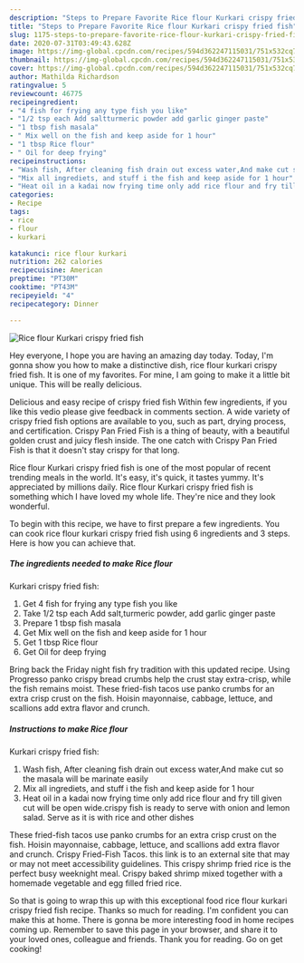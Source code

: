 ```yaml
---
description: "Steps to Prepare Favorite Rice flour Kurkari crispy fried fish"
title: "Steps to Prepare Favorite Rice flour Kurkari crispy fried fish"
slug: 1175-steps-to-prepare-favorite-rice-flour-kurkari-crispy-fried-fish
date: 2020-07-31T03:49:43.628Z
image: https://img-global.cpcdn.com/recipes/594d362247115031/751x532cq70/rice-flour-kurkari-crispy-fried-fish-recipe-main-photo.jpg
thumbnail: https://img-global.cpcdn.com/recipes/594d362247115031/751x532cq70/rice-flour-kurkari-crispy-fried-fish-recipe-main-photo.jpg
cover: https://img-global.cpcdn.com/recipes/594d362247115031/751x532cq70/rice-flour-kurkari-crispy-fried-fish-recipe-main-photo.jpg
author: Mathilda Richardson
ratingvalue: 5
reviewcount: 46775
recipeingredient:
- "4 fish for frying any type fish you like"
- "1/2 tsp each Add saltturmeric powder add garlic ginger paste"
- "1 tbsp fish masala"
- " Mix well on the fish and keep aside for 1 hour"
- "1 tbsp Rice flour"
- " Oil for deep frying"
recipeinstructions:
- "Wash fish, After cleaning fish drain out excess water,And make cut so the masala will be marinate easily"
- "Mix all ingrediets, and stuff i the fish and keep aside for 1 hour"
- "Heat oil in a kadai now frying time only add rice flour and fry till given cut will be open wide.crispy fish is ready to serve with onion and lemon salad. Serve as it is with rice and other dishes"
categories:
- Recipe
tags:
- rice
- flour
- kurkari

katakunci: rice flour kurkari 
nutrition: 262 calories
recipecuisine: American
preptime: "PT30M"
cooktime: "PT43M"
recipeyield: "4"
recipecategory: Dinner

---
```



![Rice flour
Kurkari crispy fried fish](https://img-global.cpcdn.com/recipes/594d362247115031/751x532cq70/rice-flour-kurkari-crispy-fried-fish-recipe-main-photo.jpg)

Hey everyone, I hope you are having an amazing day today. Today, I'm gonna show you how to make a distinctive dish, rice flour
kurkari crispy fried fish. It is one of my favorites. For mine, I am going to make it a little bit unique. This will be really delicious.

Delicious and easy recipe of crispy fried fish Within few ingredients, if you like this vedio please give feedback in comments section. A wide variety of crispy fried fish options are available to you, such as part, drying process, and certification. Crispy Pan Fried Fish is a thing of beauty, with a beautiful golden crust and juicy flesh inside. The one catch with Crispy Pan Fried Fish is that it doesn&#39;t stay crispy for that long.

Rice flour
Kurkari crispy fried fish is one of the most popular of recent trending meals in the world. It's easy, it's quick, it tastes yummy. It's appreciated by millions daily. Rice flour
Kurkari crispy fried fish is something which I have loved my whole life. They're nice and they look wonderful.


To begin with this recipe, we have to first prepare a few ingredients. You can cook rice flour
kurkari crispy fried fish using 6 ingredients and 3 steps. Here is how you can achieve that.

<!--inarticleads1-->

##### The ingredients needed to make Rice flour
Kurkari crispy fried fish:

1. Get 4 fish for frying any type fish you like
1. Take 1/2 tsp each Add salt,turmeric powder, add garlic ginger paste
1. Prepare 1 tbsp fish masala
1. Get  Mix well on the fish and keep aside for 1 hour
1. Get 1 tbsp Rice flour
1. Get  Oil for deep frying


Bring back the Friday night fish fry tradition with this updated recipe. Using Progresso panko crispy bread crumbs help the crust stay extra-crisp, while the fish remains moist. These fried-fish tacos use panko crumbs for an extra crisp crust on the fish. Hoisin mayonnaise, cabbage, lettuce, and scallions add extra flavor and crunch. 

<!--inarticleads2-->

##### Instructions to make Rice flour
Kurkari crispy fried fish:

1. Wash fish, After cleaning fish drain out excess water,And make cut so the masala will be marinate easily
1. Mix all ingrediets, and stuff i the fish and keep aside for 1 hour
1. Heat oil in a kadai now frying time only add rice flour and fry till given cut will be open wide.crispy fish is ready to serve with onion and lemon salad. Serve as it is with rice and other dishes


These fried-fish tacos use panko crumbs for an extra crisp crust on the fish. Hoisin mayonnaise, cabbage, lettuce, and scallions add extra flavor and crunch. Crispy Fried-Fish Tacos. this link is to an external site that may or may not meet accessibility guidelines. This crispy shrimp fried rice is the perfect busy weeknight meal. Crispy baked shrimp mixed together with a homemade vegetable and egg filled fried rice. 

So that is going to wrap this up with this exceptional food rice flour
kurkari crispy fried fish recipe. Thanks so much for reading. I'm confident you can make this at home. There is gonna be more interesting food in home recipes coming up. Remember to save this page in your browser, and share it to your loved ones, colleague and friends. Thank you for reading. Go on get cooking!
